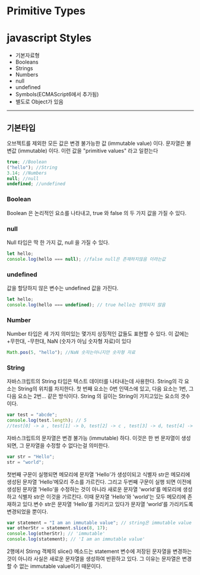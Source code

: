 # Primitive Types

# javascript Styles

- 기본자료형
- Booleans
- Strings
- Numbers
- null
- undefined
- Symbols(ECMAScript6에서 추가됨)
- 별도로 Object가 있음

---

## 기본타입

오브젝트를 제외한 모든 값은 변경 불가능한 값 (immutable value) 이다. 문자열은 불변값 (immutable) 이다. 이런 값을 "primitive values" 라고 일컫는다

```javascript
true; //Boolean
("hello"); //String
3.14; //Numbers
null; //null
undefined; //undefined
```

### Boolean

Boolean 은 논리적인 요소를 나타내고, true 와 false 의 두 가지 값을 가질 수 있다.

### null

Null 타입은 딱 한 가지 값, null 을 가질 수 있다.

```javascript
let hello;
console.log(hello === null); //false null은 존재하지않음 이라는값
```

### undefined

값을 할당하지 않은 변수는 undefined 값을 가진다.

```javascript
let hello;
console.log(hello === undefined); // true hello는 정의되지 않음
```

### Number

Number 타입은 세 가지 의미있는 몇가지 상징적인 값들도 표현할 수 있다. 이 값에는 +무한대, -무한대, NaN (숫자가 아님 숫자형 자료)이 있다

```javascript
Math.pos(5, "hello"); //NaN 숫자는아니지만 숫자형 자료
```

### String

자바스크립트의 String 타입은 텍스트 데이터를 나타내는데 사용한다.
String의 각 요소는 String의 위치를 차지한다. 첫 번째 요소는 0번 인덱스에 있고, 다음 요소는 1번, 그 다음 요소는 2번... 같은 방식이다.
String 의 길이는 String이 가지고있는 요소의 갯수이다.

```javascript
var test = "abcde";
console.log(test.length); // 5
//test[0] -> a , test[1] -> b, test[2] -> c , test[3] -> d, test[4] -> e
```

자바스크립트의 문자열은 변경 불가능 (immutable) 하다. 이것은 한 번 문자열이 생성되면, 그 문자열을 수정할 수 없다는걸 의미한다.

```javascript
var str = "Hello";
str = "world";
```

첫번째 구문이 실행되면 메모리에 문자열 'Hello'가 생성이되고 식별자 str은 메모리에 생성된 문자열 'Hello'메모리 주소를 가르킨다.
그리고 두번째 구문이 실행 되면 이전에 생성된 문자열 'Hello'을 수정하는 것이 아니라 새로운 문자열 'world'를 메모리에 생성하고 식별자 str은 이것을 가르킨다.
이때 문자열 'Hello'와 'world'는 모두 메모리에 존재하고 있다.변수 str은 문자열 ‘Hello’를 가리키고 있다가 문자열 ‘world’를 가리키도록 변경되었을 뿐이다.

```javascript
var statement = "I am an immutable value"; // string은 immutable value
var otherStr = statement.slice(8, 17);
console.log(otherStr); // 'immutable'
console.log(statement); // 'I am an immutable value'
```

2행에서 Stirng 객체의 slice() 메소드는 statement 변수에 저장된 문자열을 변경하는 것이 아니라 사실은 새로운 문자열을 생성하여 반환하고 있다.
그 이유는 문자열은 변경할 수 없는 immutable value이기 때문이다.
